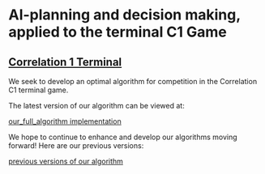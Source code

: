 # AI-planning and decision making, applied to the terminal C1 Game

## [Correlation 1 Terminal](https://terminal.c1games.com/home)

We seek to develop an optimal algorithm for competition in the Correlation C1 terminal game. 

The latest version of our algorithm can be viewed at: 

[our_full_algorithm implementation](C1GamesStarterKit/custom-algos/AI_alg_v1-4-add-substrat/algo_strategy.py)

We hope to continue to enhance and develop our algorithms moving forward! 
Here are our previous versions:

[previous versions of our algorithm](C1GamesStarterKit/custom-algos/)
